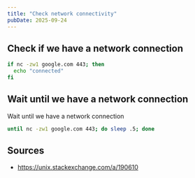```yaml
---
title: "Check network connectivity"
pubDate: 2025-09-24
---
```


## Check if we have a network connection

```bash
if nc -zw1 google.com 443; then
  echo "connected"
fi
```

## Wait until we have a network connection

Wait until we have a network connection

```bash
until nc -zw1 google.com 443; do sleep .5; done
```

## Sources

- <https://unix.stackexchange.com/a/190610>
